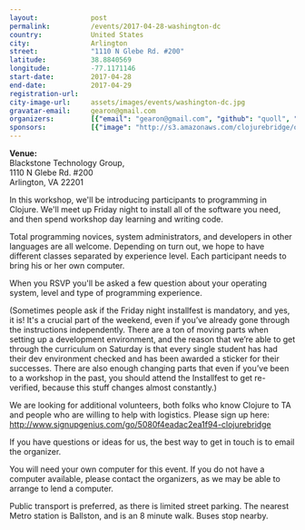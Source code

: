 ```yaml
---
layout:             post
permalink:          /events/2017-04-28-washington-dc
country:            United States
city:               Arlington
street:             "1110 N Glebe Rd. #200"
latitude:           38.8840569
longitude:          -77.1171146
start-date:         2017-04-28
end-date:           2017-04-29
registration-url:
city-image-url:     assets/images/events/washington-dc.jpg
gravatar-email:     gearon@gmail.com
organizers:         [{"email": "gearon@gmail.com", "github": "quoll", "name": "Paula Gearon", "twitter": "quoll"}, {"email": null, "github": null, "name": "Women Who Code DC", "twitter": null}]
sponsors:           [{"image": "http://s3.amazonaws.com/clojurebridge/original/209/blackstoneLogo.png?1491864263", "name": "Blackstone Technology Group", "url": "https://www.bstonetech.com/"}, {"image": "http://s3.amazonaws.com/clojurebridge/original/210/SparkFund_Logo_w-sub-title.png?1491920193", "name": "SparkFund", "url": "https://www.sparkfund.co/"}]
---
```


**Venue:**<br/>
Blackstone Technology Group,<br/>
1110 N Glebe Rd. #200<br/>
Arlington, VA 22201<br/>

In this workshop, we'll be introducing participants to programming in Clojure. We'll meet up Friday night to install all of the software you need, and then spend workshop day learning and writing code.

Total programming novices, system administrators, and developers in other languages are all welcome. Depending on turn out, we hope to have different classes separated by experience level. Each participant needs to bring his or her own computer.

When you RSVP you'll be asked a few question about your operating system, level and type of programming experience.

(Sometimes people ask if the Friday night installfest is mandatory, and yes, it is! It's a crucial part of the weekend, even if you’ve already gone through the instructions independently. There are a ton of moving parts when setting up a development environment, and the reason that we’re able to get through the curriculum on Saturday is that every single student has had their dev environment checked and has been awarded a sticker for their successes. There are also enough changing parts that even if you’ve been to a workshop in the past, you should attend the Installfest to get re-verified, because this stuff changes almost constantly.)

We are looking for additional volunteers, both folks who know Clojure to TA and people who are willing to help with logistics. Please sign up here: http://www.signupgenius.com/go/5080f4eadac2ea1f94-clojurebridge

If you have questions or ideas for us, the best way to get in touch is to email the organizer.

You will need your own computer for this event. If you do not have a computer available, please contact the organizers, as we may be able to arrange to lend a computer.

Public transport is preferred, as there is limited street parking. The nearest Metro station is Ballston, and is an 8 minute walk. Buses stop nearby.

